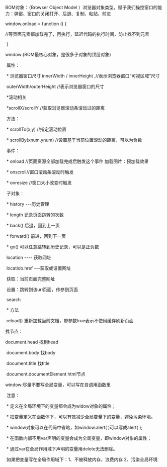 BOM对象：（Browser Object Model ）浏览器对象类型，赋予我们操控窗口的能力：弹窗、窗口的关闭打开、后退、复制、粘贴、前进



window.onload = function () {

​        //等页面元素都加载完了，再执行，延迟代码的执行时间，防止找不到元素

​    }

window:(BOM最核心对象，是很多子对象的顶层对象)

​	属性：

​		* 浏览器窗口尺寸  innerWidth / innerHeight ,//表示浏览器窗口“可视区域”尺寸

​			outerWidth/outerHeight //表示浏览器窗口的尺寸

​		*滚动相关

​			*scrollX/scrollY  //获取浏览器滚动条滚动过的距离

​	方法：

​		* scrollTo(x,y)  //指定滚动位置

​		* scrollBy(xnum,ynum)  //设置基于当前位置滚动的距离，可以为负数

​	事件：

​                        * onload //页面资源全部加载完成后触发这个事件  加载图片：预加载效果

​                        * onscroll//窗口滚动条滚动时触发

​                        * onresize //窗口大小改变时触发

​	子对象：

​		* history ---历史管理

​                            * length 记录页面跳转的次数

​                            * back() 后退，回到上一页

​                            * forward() 前进，回到下一页

​                            * go() 可以任意跳转到历史记录，可以是正负数

​		location ---- 获取网址

​			locatiob.href  ---获取或设置网址

​				获取：当前页面完整网址

​				设置：跳转到该url页面，传参到页面

​			search 

​		* 方法

​			reload() 重新加载当前文档，带参数true表示不使用缓存刷新页面



找节点：

document.head     找到head

​        document.body    找body

​        document.title    找title

​        document.documentElement   html节点



window:尽量不要写全局变量，可以写在自调用函数里

​	注意：

​		* 定义在全局环境下的变量都会成为widow对象的属性；

​		* 把变量定义在函数体下，可以有效减少全局变量下的变量，避免污染环境。

​		* window对象可以在代码中省略，如window.alert( )可以写成alert( );

​		* 在函数内部不用var声明的变量会成为全局变量，即window对象的属性；

​		* 通过var在全局作用域下声明的变量用delete无法删除。

​	如果把变量写在全局作用域下：1、不被释放内存，浪费内存  2、污染全局环境